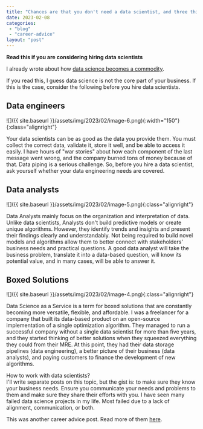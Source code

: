 ```yaml
---
title: "Chances are that you don't need a data scientist, and three things to consider before hiring one."
date: 2023-02-08
categories: 
 - "blog"
 - "career-advice"
layout: "post"
---
```


**Read this if you are considering hiring data scientists**

I already wrote about how [data science becomes a commodity](https://gorelik.net/2023/02/07/data-science-reality-check-my-predictions-come-true-or-a-piece-of-advice-to-young-data-scientists/).

If you read this, I guess data science is not the core part of your business. If this is the case, consider the following before you hire data scientists.

## Data engineers 

![]({{ site.baseurl }}/assets/img/2023/02/image-6.png){:width="150"}{:class="alignright"}

Your data scientists can be as good as the data you provide them. You must collect the correct data, validate it, store it well, and be able to access it easily. I have hours of "war stories" about how each component of the last message went wrong, and the company burned tons of money because of that. Data piping is a serious challenge. So, before you hire a data scientist, ask yourself whether your data engineering needs are covered.

## Data analysts 

![]({{ site.baseurl }}/assets/img/2023/02/image-5.png){:class="alignright"}

Data Analysts mainly focus on the organization and interpretation of data. Unlike data scientists, Analysts don't build predictive models or create unique algorithms. However, they identify trends and insights and present their findings clearly and understandably. Not being required to build novel models and algorithms allow them to better connect with stakeholders' business needs and practical questions. A good data analyst will take the business problem, translate it into a data-based question, will know its potential value, and in many cases, will be able to answer it.

## Boxed Solutions

![]({{ site.baseurl }}/assets/img/2023/02/image-4.png){:class="alignright"}

Data Science as a Service is a term for boxed solutions that are constantly becoming more versatile, flexible, and affordable. I was a freelancer for a company that built its data-based product on an open-source implementation of a single optimization algorithm. They managed to run a successful company without a single data scientist for more than five years, and they started thinking of better solutions when they squeezed everything they could from their MRE. At this point, they had their data storage pipelines (data engineering), a better picture of their business (data analysts), and paying customers to finance the development of new algorithms.

How to work with data scientists?<br>I'll write separate posts on this topic, but the gist is: to make sure they know your business needs. Ensure you communicate your needs and problems to them and make sure they share their efforts with you. I have seen many failed data science projects in my life. Most failed due to a lack of alignment, communication, or both.

This was another career advice post. Read more of them [here](https://gorelik.net/category/career-advice/).
